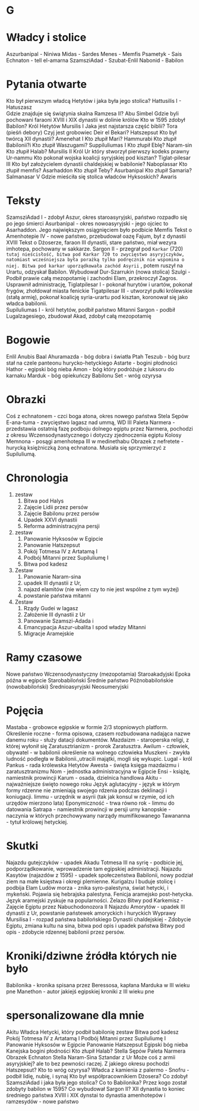 # G

# Władcy i stolice
Aszurbanipal - Niniwa
Midas - Sardes
Menes - Memfis
Psametyk - Sais
Echnaton - tell el-amarna
SzamsziAdad - Szubat-Enlil
Nabonid - Babilon

# Pytania otwarte
Kto był pierwszym władcą Hetytów i jaka była jego stolica?
    Hattusilis I - Hatuszasz  
Gdzie znajduje się świątynia skalna Ramzesa II?
    Abu Simbel
Gdzie byli pochowani faraoni XVIII i XIX dynastii
    w dolinie królów
Kto w 1595 zdobył Babilon?
    Król Hetytów Mursilis I
Jaka jest najstarsza część biblii?
    Tora (pieśń debory)
Czyj jest grobowiec Deir el Bekari?
    Hatszepsut
Kto był twórcą XII dynastii?
    Amenehat I
Kto złupił Mari?
    Hammurabi
Kto złupił  Babilonii?i
Kto złupił Waszugami?
    Suppiluliumas I
Kto złupił Eblę?
    Naram-sin
Kto złupił Halab?
    Mursilis II
Król Ur który stworzył pierwszy kodeks prawny
    Ur-nammu
Kto pokonał wojska koalicji syryjskiej pod kisztan?
    Tiglat-pilesar III
Kto był założycielem dynastii chaldejskiej w babilonie?
    Naboplassar
Kto złupił memfis?
    Asarhaddon
Kto złupił Teby?
    Asurbanipal
Kto złupił Samaria?
    Salmanasar V
Gdzie mieściła się stolica władców Hyksoskich?
    Awaris

# Teksty
SzamsziAdad I - zdobył Aszur, okres staroasyryjski, państwo rozpadło się po jego śmierci
Asurbanipal - okres nowoasyryjski - jego ojciec to Asarhaddon. Jego największym osiągnięciem było podbicie Memfis
Tekst o Amenhotepie IV - nowe państwo, przebudował oazę Fajum, był z dynastii XVIII
Tekst o Dżoserze, faraon III dynastii, stare państwo, miał wezyra imhotepa, pochowany w sakkarze.
Sargon II - przegrał pod `Karkar` (720) `tutaj nieścisłość, bitwa pod Karkar 720 to zwycięstwo asyryjczyków, natomiast wcześniejsza była porażką tylko podręcznik nie wspomina o niej. Bitwa pod karkar uporządkowała zachód Asyrii` , potem ruszył na Urartu, odzyskał Babilon. Wybudował Dur-Szarrukin (nowa stolica)
Szulgi - Podbił prawie całą mezopotamię i zachodni Elam, przekroczył Zagros. Usprawnił administrację,
Tiglatpilesar I - pokonał hurytów i urartów, pokonał frygów, zhołdował miasta fenickie 
Tigatpilesar III - utworzył pułki królewskie (stałą armię), pokonał koalicję syria-urartu pod kisztan, koronował się jako władca babilonii.  
Supiluliumas I - król hetytów, podbił państwo Mitanni
Sargon - podbił Lugalzagesiego, zbudował Akad, zdobył całą mezopotamię

# Bogowie 
Enlil
Anubis
Baal
Ahuramazda - bóg dobra i światła 
Ptah
Teszub - bóg burz stał na czele panteonu hurycko-hetyckiego
Astarte - bogini płodności 
Hathor - egipski bóg nieba
Amon - bóg który podróżuje z luksoru do karnaku
Marduk - bóg opiekuńczy Babilonu
Set - wróg ozyrysa 

# Obrazki
Coś z echnatonem - czci boga atona, okres nowego państwa
Stela Sępów E-ana-tuma - zwycięstwo lagasz nad ummą, WD III
Paleta Narmera - przedstawia ostatnią fazę podboju dolnego egiptu przez Narmera, pochodzi z okresu Wczensodynastycznego i dotyczy zjednoczenia egiptu
Kolosy Memnona - posągi amenhotepa III w medinethabu
Obrazek z nefretete - hurycką księżniczką żoną echnatona. Musiała się sprzymierzyć z Supiluliumą. 

# Chronologia
1. zestaw
   1. Bitwa pod Halys
   2. Zajęcie Lidii przez persów
   3. Zajęcie Babilonu przez persów
   4. Upadek XXVI dynastii
   5. Reforma administracyjna persji
2. zestaw
   1. Panowanie Hyksosów w Egipcie
   2. Panowanie Hatszepsut
   3. Pokój Totmesa IV z Artatamą I
   4. Podbój Mitanni przez Supiluliumę I
   5. Bitwa pod kadesz
3. Zestaw 
   1. Panowanie Naram-sina
   2. upadek III dynastii z Ur, 
   3. najazd elamitów (nie wiem czy to nie jest wspólne z tym wyżej)
   4. powstanie państwa mitanni 
4. Zestaw
   1. Rządy Gudei w lagasz
   2. Założenie III dynastii z Ur
   3. Panowanie Szamszi-Adada i
   4. Emancypacja Aszur-ubalita I spod władzy Mitanni
   5. Migracje Aramejskie

# Ramy czasowe 
Nowe państwo 
Wczensodynastyczny (mezopotamia)
Staroakadyjski
Epoka późna w egipcie
Starobabiloński
Średnie państwo
Późnobabilońskie (nowobabiloński)
Średnioasyryjski
Neosumeryjski

# Pojęcia
Mastaba - grobowce egipskie w formie 2/3 stopniowych platform.
Określenie roczne - forma opisowa, czasem rozbudowana nadająca nazwe danemu roku - służy datacji dokumentów.
Mazdaizm - staroperska religi, z której wyłonił się Zaratusztrianizm - prorok Zaratusztra.
Awilum - człowiek, obywatel - w babilonii określenie na wolnego człowieka
Muszkeni - zwykła ludność podległa w Babilonii.,utracili majątki, mogli się wykupic.
Lugal - król
Pankus - rada królewska Hetytów
Awesta - święta księga mazdaizmu i zaratusztranizmu
Nom - jednostka administracyjna w Egipcie
Ensi - książę, namiestnik prowincji 
Karum - osada, dzielnica handlowa
Akitu - najważniejsze święto nowego roku 
Język aglutacyjny - język w którym formy rdzenne nie zmieniają swojego rdzenia podczas deklinacji i koniugacji.
limmu - urzędnik w asyrii (tak jak konsul w rzymie, od ich urzędów mierzono lata)
Eponymiczność - trwa równo rok - limmu do datowania 
Satrapa - namiestnik prowincji w persji
urny kanopskie - naczynia w których przechowywany narządy mumifikowanego
Tawananna - tytuł królowej hetyckiej. 

# Skutki
Najazdu gutejczyków - upadek Akadu
Totmesa III na syrię - podbicie jej, podporządkowanie, wprowadzenie tam egipskiej administracji.
Najazdu Kasytów (najazdów z 1595) - upadek społeczeństwa Babilonii, nowy podział ziem na małe księstwa i okregi plemienne. Kurigalzu I buduje stolicę i podbija Elam
Ludów morza - znika syro-palestyna, świat hetycki, i mykeński. Pojawia się hebrajska palestyna. Fenicja aramejsko post-hetycka. Język aramejski zyskuje na popularności. Żelazo
Bitwy pod Karkemisz - Zajęcie Egiptu przez Nabuchodonozora II
Najazdu Amorytów - upadek III dynastii z Ur, powstanie państewek amoryckich i huryckich
Wyprawy Mursilisa I - rozpad państwa babilońskiego
Dynastii chaldejskiej - Zdobycie Egiptu, zmiana kultu na sina, bitwa pod opis i upadek państwa
Bitwy pod opis - zdobycie rdzennej babilonii przez persów.

# Kroniki/dziwne źródła których nie było 
Babilonika - kronika spisana przez Beressosa, kapłana Marduka w III wieku pne
Manethon - autor jakiejś egipskiej kroniki z III wieku pne
 
# spersonalizowane dla mnie
Akitu
Władca Hetycki, który podbił babilonię 
zestaw
   Bitwa pod kadesz
   Pokój Totmesa IV z Artatamą I
   Podbój Mitanni przez Supiluliumę I
   Panowanie Hyksosów w Egipcie
   Panowanie Hatszepsut
Egipski bóg nieba 
Kanejska bogini płodności
Kto złupił Halab?
Stella Sępów
Paleta Narmera
Obrazek Echnaton
Stella Naram-Sina
Sztandar z Ur
Może coś z armii asyryjskiej? ale to bez pewności raczej.
Z jakiego okresu pochodzi Hatszepsut? 
Kto to wróg ozyrysa?
Władca z kamienia z palermo - Snofru - podbił lidię, nubię, i synaj
Kto był współpracownikiem Dżosera?
Co zdobył SzamsziAdad i jaka była jego stolica?
Co to Babilonika? 
Przez kogo został zdobyty babilon w 1595?
Co wybudował Sargon II?
XII dynastia to koniec średniego państwa 
XVIII i XIX dynstai to dynastia amenhotepów i ramzesydów - nowe państwo 

